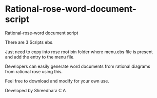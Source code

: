 Rational-rose-word-document-script
==================================

Rational-rose-word document script

There are 3 Scripts ebs.

Just need to copy into rose root bin folder where menu.ebs file is present and add the entry to the menu file.

Developers can easily generate word documents from rational diagrams from rational rose using this.

Feel free to download and modify for your own use.


Developed by Shreedhara C A
